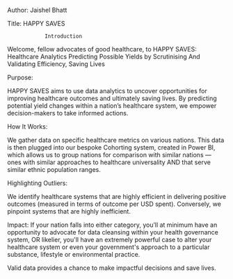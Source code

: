 Author:  Jaishel Bhatt

Title: HAPPY SAVES



                Introduction
Welcome, fellow advocates of good healthcare, to HAPPY SAVES:  Healthcare Analytics Predicting Possible Yields by Scrutinising And Validating Efficiency, Saving Lives 
                
  Purpose:

HAPPY SAVES aims to use data analytics to uncover opportunities for improving healthcare outcomes and ultimately saving lives. By predicting potential yield changes within a nation’s healthcare system, we empower decision-makers to take informed actions.

  How It Works:
  
We gather data on specific healthcare metrics on various nations.  This data is then plugged into our bespoke Cohorting system, created in Power BI, which allows us to group nations for comparison with similar nations — ones with similar approaches to healthcare universality AND that serve similar ethnic population ranges.

  Highlighting Outliers:
  
We identify healthcare systems that are highly efficient in delivering positive outcomes (measured in terms of outcome per USD spent).
  Conversely, we pinpoint systems that are highly inefficient.

  Impact:
If your nation falls into either category, you’ll at minimum have an opportunity to advocate for data cleansing within your health governance system, OR likelier, you'll have an extremely powerful case to alter your healthcare system or even your government's approach to a particular substance, lifestyle or environmental practice. 

Valid data provides a chance to make impactful decisions and save lives.
